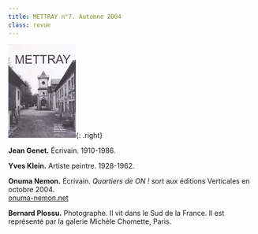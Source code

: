 ```yaml
---
title: METTRAY n°7. Automne 2004
class: revue
---
```


![METTRAY n°7. Automne 2004.](/files/gd_mettray7.gif){: .right}

**Jean Genet.** Écrivain. 1910-1986.

**Yves Klein.** Artiste peintre. 1928-1962.

**Onuma Nemon.** Écrivain. *Quartiers de ON !* sort aux éditions Verticales en octobre 2004.  
[onuma-nemon.net](http://www.onuma-nemon.net/)

**Bernard Plossu.** Photographe. Il vit dans le Sud de la France. Il est représenté par la galerie Michèle Chomette, Paris.
